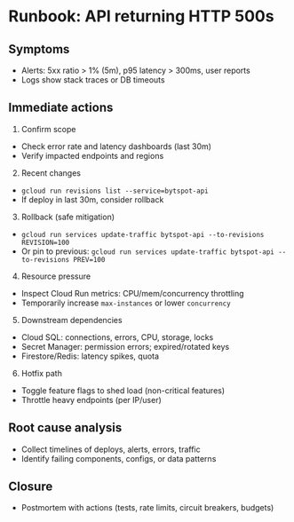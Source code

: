 # Runbook: API returning HTTP 500s

## Symptoms
- Alerts: 5xx ratio > 1% (5m), p95 latency > 300ms, user reports
- Logs show stack traces or DB timeouts

## Immediate actions
1) Confirm scope
- Check error rate and latency dashboards (last 30m)
- Verify impacted endpoints and regions

2) Recent changes
- `gcloud run revisions list --service=bytspot-api`
- If deploy in last 30m, consider rollback

3) Rollback (safe mitigation)
- `gcloud run services update-traffic bytspot-api --to-revisions REVISION=100`
- Or pin to previous: `gcloud run services update-traffic bytspot-api --to-revisions PREV=100`

4) Resource pressure
- Inspect Cloud Run metrics: CPU/mem/concurrency throttling
- Temporarily increase `max-instances` or lower `concurrency`

5) Downstream dependencies
- Cloud SQL: connections, errors, CPU, storage, locks
- Secret Manager: permission errors; expired/rotated keys
- Firestore/Redis: latency spikes, quota

6) Hotfix path
- Toggle feature flags to shed load (non-critical features)
- Throttle heavy endpoints (per IP/user)

## Root cause analysis
- Collect timelines of deploys, alerts, errors, traffic
- Identify failing components, configs, or data patterns

## Closure
- Postmortem with actions (tests, rate limits, circuit breakers, budgets)

